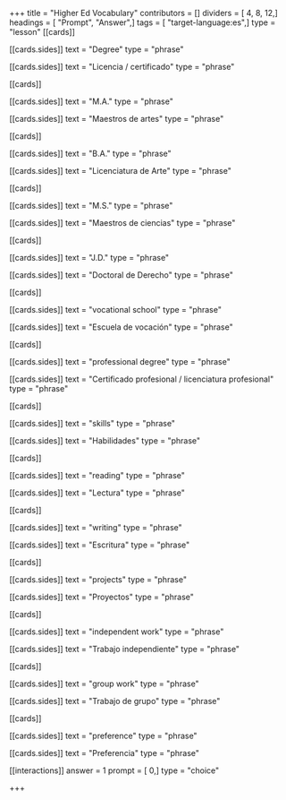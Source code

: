 +++
title = "Higher Ed Vocabulary"
contributors = []
dividers = [ 4, 8, 12,]
headings = [ "Prompt", "Answer",]
tags = [ "target-language:es",]
type = "lesson"
[[cards]]

[[cards.sides]]
text = "Degree"
type = "phrase"

[[cards.sides]]
text = "Licencia / certificado"
type = "phrase"

[[cards]]

[[cards.sides]]
text = "M.A."
type = "phrase"

[[cards.sides]]
text = "Maestros de artes"
type = "phrase"

[[cards]]

[[cards.sides]]
text = "B.A."
type = "phrase"

[[cards.sides]]
text = "Licenciatura de Arte"
type = "phrase"

[[cards]]

[[cards.sides]]
text = "M.S."
type = "phrase"

[[cards.sides]]
text = "Maestros de ciencias"
type = "phrase"

[[cards]]

[[cards.sides]]
text = "J.D."
type = "phrase"

[[cards.sides]]
text = "Doctoral de Derecho"
type = "phrase"

[[cards]]

[[cards.sides]]
text = "vocational school"
type = "phrase"

[[cards.sides]]
text = "Escuela de vocación"
type = "phrase"

[[cards]]

[[cards.sides]]
text = "professional degree"
type = "phrase"

[[cards.sides]]
text = "Certificado profesional / licenciatura profesional"
type = "phrase"

[[cards]]

[[cards.sides]]
text = "skills"
type = "phrase"

[[cards.sides]]
text = "Habilidades"
type = "phrase"

[[cards]]

[[cards.sides]]
text = "reading"
type = "phrase"

[[cards.sides]]
text = "Lectura"
type = "phrase"

[[cards]]

[[cards.sides]]
text = "writing"
type = "phrase"

[[cards.sides]]
text = "Escritura"
type = "phrase"

[[cards]]

[[cards.sides]]
text = "projects"
type = "phrase"

[[cards.sides]]
text = "Proyectos"
type = "phrase"

[[cards]]

[[cards.sides]]
text = "independent work"
type = "phrase"

[[cards.sides]]
text = "Trabajo independiente"
type = "phrase"

[[cards]]

[[cards.sides]]
text = "group work"
type = "phrase"

[[cards.sides]]
text = "Trabajo de grupo"
type = "phrase"

[[cards]]

[[cards.sides]]
text = "preference"
type = "phrase"

[[cards.sides]]
text = "Preferencia"
type = "phrase"

[[interactions]]
answer = 1
prompt = [ 0,]
type = "choice"

+++
